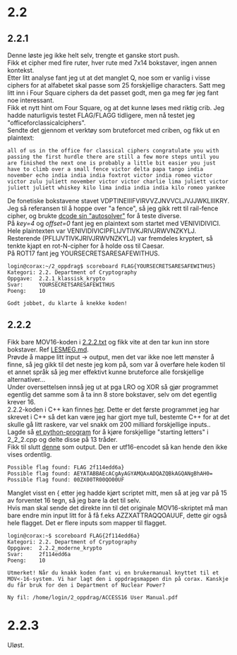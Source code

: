# 2.2

## 2.2.1
Denne løste jeg ikke helt selv, trengte et ganske stort push.\
Fikk et cipher med fire ruter, hver rute med 7x14 bokstaver, ingen annen kontekst.\
Etter litt analyse fant jeg ut at det manglet Q, noe som er vanlig i visse ciphers for at alfabetet skal passe som 25 forskjellige characters. Satt meg litt inn i Four Square ciphers da det passet godt, men ga meg før jeg fant noe interessant.\
Fikk et nytt hint om Four Square, og at det kunne løses med riktig crib. Jeg hadde naturligvis testet FLAG/FLAGG tidligere, men nå testet jeg "officeforclassicalciphers".\
Sendte det gjennom et verktøy som bruteforcet med criben, og fikk ut en plaintext:
```
all of us in the office for classical ciphers congratulate you with passing the first hurdle there are still a few more steps until you are finished the next one is probably a little bit easier you just have to climb over a small fence victor delta papa tango india november echo india india india foxtrot victor india romeo victor victor zulu juliett november victor victor charlie lima juliett victor juliett juliett whiskey kilo lima india india india kilo romeo yankee
```
De fonetiske bokstavene stavet VDPTINEIIIFVIRVVZJNVVCLJVJJWKLIIIKRY.\
Jeg så referansen til å hoppe over "a fence", så jeg gikk rett til rail-fence cipher, og brukte [dcode sin "autosolver"](https://www.dcode.fr/rail-fence-cipher) for å teste diverse.\
På *key=4* og *offset=0* fant jeg en plaintext som startet med VENIVIDIVICI. Hele plaintexten var VENIVIDIVICIPFLIJVTIVKJRIVJRWVNZKYLJ.\
Resterende (PFLIJVTIVKJRIVJRWVNZKYLJ) var fremdeles kryptert, så tenkte kjapt en rot-N-cipher for å holde oss til Caesar.\
På ROT17 fant jeg YOURSECRETSARESAFEWITHUS.
```
login@corax:~/2_oppdrag$ scoreboard FLAG{YOURSECRETSARESAFEWITHUS}
Kategori: 2.2. Department of Cryptography
Oppgave:  2.2.1_klassisk_krypto
Svar:     YOURSECRETSARESAFEWITHUS
Poeng:    10

Godt jobbet, du klarte å knekke koden!
```

## 2.2.2
Fikk bare MOV16-koden i [2.2.2.txt](2.2.2/2_2_2.txt) og fikk vite at den tar kun inn store bokstaver. Ref [LESMEG.md](2.2.2/Lesmeg.md).\
Prøvde å mappe litt input -> output, men det var ikke noe lett mønster å finne, så jeg gikk til det neste jeg kom på, som var å overføre hele koden til et annet språk så jeg mer effektivt kunne bruteforce alle forskjellige alternativer...\
Under oversettelsen innså jeg ut at pga LRO og XOR så gjør programmet egentlig det samme som å ta inn 8 store bokstaver, selv om det egentlig krever 16.\
2.2.2-koden i C++ kan finnes [her](2.2.2/2_2_2.cpp). Dette er det første programmet jeg har skrevet i C++ så det kan være jeg har gjort mye tull, bestemte C++ for at det skulle gå litt raskere, var vel snakk om 200 milliard forskjellige inputs..\
Lagde så [et python-program](2_2_2.py) for å kjøre forskjellige "starting letters" i 2_2_2.cpp og delte disse på 13 tråder.\
Fikk til slutt [denne](2.2.2/possibleFlagZ.txt) som output. Den er utf16-encodet så kan hende den ikke vises ordentlig.
```
Possible flag found: FLAG 2f114edd6a}
Possible flag found: AEYATABBAEcACgAyAGYAMQAxADQAZQBkAGQANgBhAH0=
Possible flag found: 00ZX00TR00QO00UF
```
Manglet visst en { etter jeg hadde kjørt scriptet mitt, men så at jeg var på 15 av forventet 16 tegn, så jeg bare la det til selv.\
Hvis man skal sende det direkte inn til det originale MOV16-skriptet må man bare endre min input litt for å få f.eks AZZXATTRAQQOAUUF, dette gir også hele flagget. Det er flere inputs som mapper til flagget.
```
login@corax:~$ scoreboard FLAG{2f114edd6a}
Kategori: 2.2. Department of Cryptography
Oppgave:  2.2.2_moderne_krypto
Svar:     2f114edd6a
Poeng:    10

Utmerket! Når du knakk koden fant vi en brukermanual knyttet til et MOV<-16-system. Vi har lagt den i oppdragsmappen din på corax. Kanskje du får bruk for den i Department of Nuclear Power?

Ny fil: /home/login/2_oppdrag/ACCESS16 User Manual.pdf
```
# 2.2.3
Uløst.
